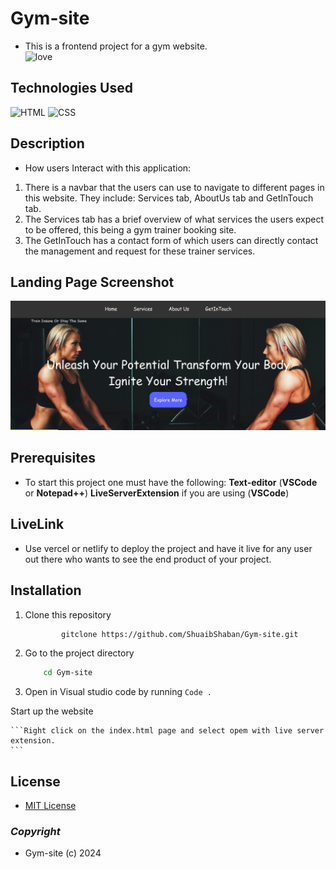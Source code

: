 # Gym-site

- This is a frontend project for a gym website. <br />
![love](http://ForTheBadge.com/images/badges/built-with-love.svg)


## Technologies Used
![HTML](https://img.shields.io/badge/HTML5-E34F26?style=for-the-badge&logo=html5&logoColor=white) ![CSS](https://img.shields.io/badge/CSS3-1572B6?style=for-the-badge&logo=css3&logoColor=white)

## Description
- How users Interact with this application:
1. There is a navbar that the users can use to navigate to different pages in this website. They include: Services tab, AboutUs tab and GetInTouch tab.
2. The Services tab has a brief overview of what services the users expect to be offered, this being a gym trainer booking site.
3. The GetInTouch has a contact form of which users can directly contact the management and request for these trainer services.

## Landing Page Screenshot
<img src="/assets/Gym-screenshot.png" alt="cite's screenshot">

## Prerequisites
- To start this project one must have the following:
     **Text-editor** (**VSCode** or **Notepad++**)
     **LiveServerExtension** if you are using (**VSCode**)

## LiveLink
- Use vercel or netlify to deploy the project and have it live for any user out there who wants to see the end product of your project.

## Installation
1. Clone this repository
    ```bash
            gitclone https://github.com/ShuaibShaban/Gym-site.git

2. Go to the project directory

    ```bash
        cd Gym-site
    ```

3. Open in Visual studio code by running 
        `Code .`

Start up the website

    ```Right click on the index.html page and select opem with live server extension.
    ```

## License
- [MIT License](./LICENSE.md)

### *Copyright* 
 - Gym-site (c) 2024